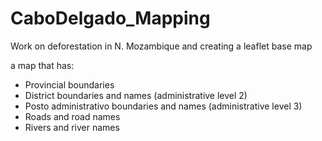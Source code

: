 # CaboDelgado_Mapping
Work on deforestation in N. Mozambique and creating a leaflet base map

a map that has:

- Provincial boundaries
- District boundaries and names (administrative level 2)
- Posto administrativo boundaries and names (administrative level 3)
- Roads and road names
- Rivers and river names 